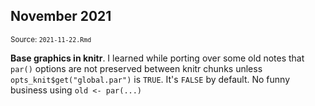 <!--- Timestamp to trigger book rebuilds: 2021-11-22 12:18:54 --->



## November 2021

<small>Source: <code>2021-11-22.Rmd</code></small>

**Base graphics in knitr**. I learned while porting over some old notes
that `par()` options are not preserved between knitr chunks unless
`opts_knit$get("global.par")` is `TRUE`. It's `FALSE` by default. No
funny business using `old <- par(...)`
